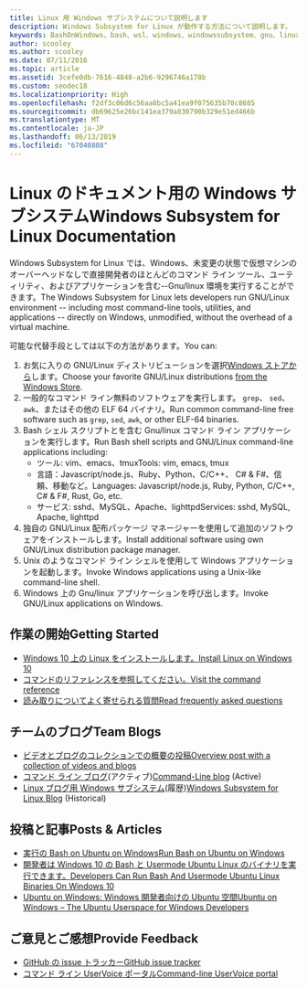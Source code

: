 ```yaml
---
title: Linux 用 Windows サブシステムについて説明します
description: Windows Subsystem for Linux が動作する方法について説明します。
keywords: BashOnWindows、bash、wsl、windows、windowssubsystem、gnu、linux
author: scooley
ms.author: scooley
ms.date: 07/11/2016
ms.topic: article
ms.assetid: 3cefe0db-7616-4848-a2b6-9296746a178b
ms.custom: seodec18
ms.localizationpriority: High
ms.openlocfilehash: f2df3c06d6c56aa8bc5a41ea9f075635b70c8685
ms.sourcegitcommit: db69625e26bc141ea379a830790b329e51ed466b
ms.translationtype: MT
ms.contentlocale: ja-JP
ms.lasthandoff: 06/13/2019
ms.locfileid: "67040808"
---
```

# <a name="windows-subsystem-for-linux-documentation"></a><span data-ttu-id="ca268-104">Linux のドキュメント用の Windows サブシステム</span><span class="sxs-lookup"><span data-stu-id="ca268-104">Windows Subsystem for Linux Documentation</span></span>

<span data-ttu-id="ca268-105">Windows Subsystem for Linux では、Windows、未変更の状態で仮想マシンのオーバーヘッドなしで直接開発者のほとんどのコマンド ライン ツール、ユーティリティ、およびアプリケーションを含む--Gnu/linux 環境を実行することができます。</span><span class="sxs-lookup"><span data-stu-id="ca268-105">The Windows Subsystem for Linux lets developers run GNU/Linux environment -- including most command-line tools, utilities, and applications -- directly on Windows, unmodified, without the overhead of a virtual machine.</span></span>  

<span data-ttu-id="ca268-106">可能な代替手段としては以下の方法があります。</span><span class="sxs-lookup"><span data-stu-id="ca268-106">You can:</span></span>

1. <span data-ttu-id="ca268-107">お気に入りの GNU/Linux ディストリビューションを選択[Windows ストアから](https://aka.ms/wslstore)します。</span><span class="sxs-lookup"><span data-stu-id="ca268-107">Choose your favorite GNU/Linux distributions [from the Windows Store](https://aka.ms/wslstore).</span></span>
1. <span data-ttu-id="ca268-108">一般的なコマンド ライン無料のソフトウェアを実行します。 `grep`、 `sed`、 `awk`、またはその他の ELF 64 バイナリ。</span><span class="sxs-lookup"><span data-stu-id="ca268-108">Run common command-line free software such as `grep`, `sed`, `awk`, or other ELF-64 binaries.</span></span> 
1. <span data-ttu-id="ca268-109">Bash シェル スクリプトとを含む Gnu/linux コマンド ライン アプリケーションを実行します。</span><span class="sxs-lookup"><span data-stu-id="ca268-109">Run Bash shell scripts and GNU/Linux command-line applications including:</span></span>  
    * <span data-ttu-id="ca268-110">ツール: vim、emacs、tmux</span><span class="sxs-lookup"><span data-stu-id="ca268-110">Tools: vim, emacs, tmux</span></span>
    * <span data-ttu-id="ca268-111">言語：Javascript/node.js、Ruby、Python、C/C++、 C# & F#、信頼、移動など。</span><span class="sxs-lookup"><span data-stu-id="ca268-111">Languages: Javascript/node.js, Ruby, Python, C/C++, C# & F#, Rust, Go, etc.</span></span>
    * <span data-ttu-id="ca268-112">サービス: sshd、MySQL、Apache、lighttpd</span><span class="sxs-lookup"><span data-stu-id="ca268-112">Services: sshd, MySQL, Apache, lighttpd</span></span>
1. <span data-ttu-id="ca268-113">独自の GNU/Linux 配布パッケージ マネージャーを使用して追加のソフトウェアをインストールします。</span><span class="sxs-lookup"><span data-stu-id="ca268-113">Install additional software using own GNU/Linux distribution package manager.</span></span>
1. <span data-ttu-id="ca268-114">Unix のようなコマンド ライン シェルを使用して Windows アプリケーションを起動します。</span><span class="sxs-lookup"><span data-stu-id="ca268-114">Invoke Windows applications using a Unix-like command-line shell.</span></span>
1. <span data-ttu-id="ca268-115">Windows 上の Gnu/linux アプリケーションを呼び出します。</span><span class="sxs-lookup"><span data-stu-id="ca268-115">Invoke GNU/Linux applications on Windows.</span></span>

## <a name="getting-started"></a><span data-ttu-id="ca268-116">作業の開始</span><span class="sxs-lookup"><span data-stu-id="ca268-116">Getting Started</span></span>

* [<span data-ttu-id="ca268-117">Windows 10 上の Linux をインストールします。</span><span class="sxs-lookup"><span data-stu-id="ca268-117">Install Linux on Windows 10</span></span>](install-win10.md)
* [<span data-ttu-id="ca268-118">コマンドのリファレンスを参照してください。</span><span class="sxs-lookup"><span data-stu-id="ca268-118">Visit the command reference</span></span>](reference.md)
* [<span data-ttu-id="ca268-119">読み取りについてよく寄せられる質問</span><span class="sxs-lookup"><span data-stu-id="ca268-119">Read frequently asked questions</span></span>](faq.md)

## <a name="team-blogs"></a><span data-ttu-id="ca268-120">チームのブログ</span><span class="sxs-lookup"><span data-stu-id="ca268-120">Team Blogs</span></span>
*  [<span data-ttu-id="ca268-121">ビデオとブログのコレクションでの概要の投稿</span><span class="sxs-lookup"><span data-stu-id="ca268-121">Overview post with a collection of videos and blogs</span></span>](https://blogs.msdn.microsoft.com/commandline/learn-about-windows-console-and-windows-subsystem-for-linux-wsl/)
* <span data-ttu-id="ca268-122">[コマンド ライン ブログ](https://blogs.msdn.microsoft.com/commandline/)(アクティブ)</span><span class="sxs-lookup"><span data-stu-id="ca268-122">[Command-Line blog](https://blogs.msdn.microsoft.com/commandline/) (Active)</span></span>
* <span data-ttu-id="ca268-123">[Linux ブログ用 Windows サブシステム](https://blogs.msdn.microsoft.com/wsl/)(履歴)</span><span class="sxs-lookup"><span data-stu-id="ca268-123">[Windows Subsystem for Linux Blog](https://blogs.msdn.microsoft.com/wsl/) (Historical)</span></span>

## <a name="posts--articles"></a><span data-ttu-id="ca268-124">投稿と記事</span><span class="sxs-lookup"><span data-stu-id="ca268-124">Posts & Articles</span></span>
* [<span data-ttu-id="ca268-125">実行の Bash on Ubuntu on Windows</span><span class="sxs-lookup"><span data-stu-id="ca268-125">Run Bash on Ubuntu on Windows</span></span>](https://blogs.windows.com/buildingapps/2016/03/30/run-bash-on-ubuntu-on-windows/)
* [<span data-ttu-id="ca268-126">開発者は Windows 10 の Bash と Usermode Ubuntu Linux のバイナリを実行できます。</span><span class="sxs-lookup"><span data-stu-id="ca268-126">Developers Can Run Bash And Usermode Ubuntu Linux Binaries On Windows 10</span></span>](https://www.hanselman.com/blog/DevelopersCanRunBashShellAndUsermodeUbuntuLinuxBinariesOnWindows10.aspx)
* [<span data-ttu-id="ca268-127">Ubuntu on Windows: Windows 開発者向けの Ubuntu 空間</span><span class="sxs-lookup"><span data-stu-id="ca268-127">Ubuntu on Windows – The Ubuntu Userspace for Windows Developers</span></span>](https://insights.ubuntu.com/2016/03/30/ubuntu-on-windows-the-ubuntu-userspace-for-windows-developers/) 

## <a name="provide-feedback"></a><span data-ttu-id="ca268-128">ご意見とご感想</span><span class="sxs-lookup"><span data-stu-id="ca268-128">Provide Feedback</span></span>
* [<span data-ttu-id="ca268-129">GitHub の issue トラッカー</span><span class="sxs-lookup"><span data-stu-id="ca268-129">GitHub issue tracker</span></span>](https://github.com/Microsoft/BashOnWindows/issues)
* [<span data-ttu-id="ca268-130">コマンド ライン UserVoice ポータル</span><span class="sxs-lookup"><span data-stu-id="ca268-130">Command-line UserVoice portal</span></span>](https://wpdev.uservoice.com/forums/266908-command-prompt-console-bash-on-ubuntu-on-windo/category/161892-bash)
